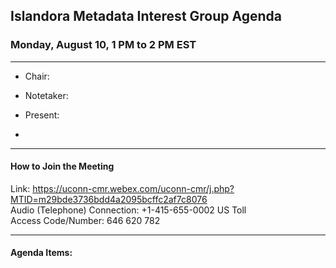 ## Islandora Metadata Interest Group Agenda
### Monday, August 10, 1 PM to 2 PM EST

---

* Chair: 
* Notetaker:  

* Present: 
* 

---

#### How to Join the Meeting

Link: https://uconn-cmr.webex.com/uconn-cmr/j.php?MTID=m29bde3736bdd4a2095bcffc2af7c8076  
Audio (Telephone) Connection: +1-415-655-0002 US Toll  
Access Code/Number: 646 620 782

---

#### Agenda Items:
